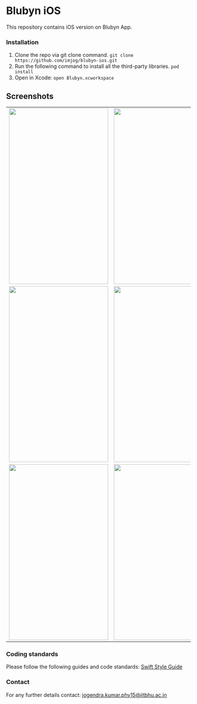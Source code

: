 # Blubyn iOS
This repository contains iOS version on Blubyn App.

### Installation

1. Clone the repo via git clone command.
```git clone https://github.com/imjog/blubyn-ios.git```
2. Run the following command to install all the third-party libraries.
```pod install```
3. Open in Xcode:
```open Blubyn.xcworkspace```

## Screenshots

<table>
  <tr>
    <td><img src="Screenshots/1.png" height = "480" width="270"></td>
    <td><img src="Screenshots/2.png" height = "480" width="270"></td>
    <td><img src="Screenshots/3.png" height = "480" width="270"></td>
  </tr>
  <tr>
    <td><img src="Screenshots/4.png" height = "480" width="270"></td>
    <td><img src="Screenshots/5.png" height = "480" width="270"></td>
    <td><img src="Screenshots/6.png" height = "480" width="270"></td>
  </tr>
  <tr>
    <td><img src="Screenshots/7.png" height = "480" width="270"></td>
    <td><img src="Screenshots/8.png" height = "480" width="270"></td>
  </tr>
</table>

### Coding standards

Please follow the following guides and code standards:
[Swift Style Guide](https://github.com/linkedin/swift-style-guide)

### Contact

For any further details contact: [jogendra.kumar.phy15@iitbhu.ac.in](mailto:jogendra.kumar.phy15@iitbhu.ac.in)
